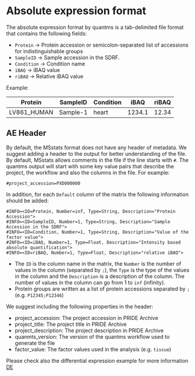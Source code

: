 # Absolute expression format

The absolute expression format by quantms is a tab-delimited file format that contains the following fields:

- `Protein` -> Protein accession or semicolon-separated list of accessions for indistinguishable groups
- `SampleID` -> Sample accession in the SDRF.
- `Condition` -> Condition name
- `iBAQ` -> iBAQ value
- `riBAQ` -> Relative iBAQ value

Example: 

| Protein    | SampleID     | Condition | iBAQ   | riBAQ  |
| ---------  |--------------|-----------|--------| -------|
|LV861_HUMAN | Sample-1     | heart     | 1234.1 | 12.34  |

## AE Header 

By default, the MSstats format does not have any header of metadata. We suggest adding a header to the output for better understanding of the file. By default, MSstats allows comments in the file if the line starts with `#`. The quantms output will start with some key value pairs that describe the project, the workflow and also the columns in the file. For example: 

`#project_accession=PXD000000`

In addition, for each `Default` column of the matrix the following information should be added: 

```
#INFO=<ID=Protein, Number=inf, Type=String, Description="Protein Accession">
#INFO=<ID=SampleID, Number=1, Type=String, Description="Sample Accession in the SDRF">
#INFO=<ID=Condition, Number=1, Type=String, Description="Value of the factor value">
#INFO=<ID=iBAQ, Number=1, Type=Float, Description="Intensity based absolute quantification">
#INFO=<ID=riBAQ, Number=1, Type=Float, Description="relative iBAQ">
```

- The `ID` is the column name in the matrix, the `Number` is the number of values in the column (separated by `;`), the `Type` is the type of the values in the column and the `Description` is a description of the column. The number of values in the column can go from 1 to `inf` (infinity).
- Protein groups are written as a list of protein accessions separated by `;` (e.g. `P12345;P12346`) 

We suggest including the following properties in the header: 

- project_accession: The project accession in PRIDE Archive
- project_title: The project title in PRIDE Archive
- project_description: The project description in PRIDE Archive
- quanmts_version: The version of the quantms workflow used to generate the file
- factor_value: The factor values used in the analysis (e.g. `tissue`)


Please check also the differential expression example for more information [DE](DE.md)



